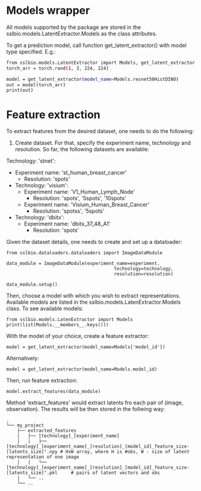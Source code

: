 # Models wrapper

All models supported by the package are stored in the sslbio.models.LatentExtractor.Models as the class attributes.

To get a prediction model, call function get_latent_extractor() with model type specified.
E.g.:

```sh
from sslbio.models.LatentExtractor import Models, get_latent_extractor
torch_arr = torch.rand(1, 3, 224, 224)

model = get_latent_extractor(model_name=Models.resnet50HistDINO)
out = model(torch_arr)
print(out)

```

# Feature extraction

To extract features from the desired dataset, one needs to do the following:

1. Create dataset. For that, specify the experiment name, technology and resolution. So far, the following datasets are available:

Technology: 'stnet':

- Experiment name: 'st_human_breast_cancer'
  - Resolution: 'spots'
- Technology: 'visium':
  - Experiment name: 'V1_Human_Lymph_Node'
    - Resolution: 'spots', '5spots', '10spots'
  - Experiment name: 'Visium_Human_Breast_Cancer'
    - Resolution: 'spotss', '5spots'
- Technology: 'dbitx':
  - Experiment name: 'dbitx_37_48_A1'
    - Resolution: 'spots'

Given the dataset details, one needs to create and set up a dataloader:

```
from sslbio.dataloaders.dataloaders import ImageDataModule

data_module = ImageDataModule(experiment_name=experiment,
                                        technology=technology,
                                        resolution=resolution)

data_module.setup()
```

Then, choose a model with which you wish to extract representations. Available models are listed in the sslbio.models.LatenExtractor.Models class.
To see available models:

```
from sslbio.models.LatenExtractor import Models
print(list(Models.__members__.keys()))
```

With the model of your choice, create a feature extractor:

```
model = get_latent_extractor(model_name=Models['model_id'])
```

Alternatively:

```
model = get_latent_extractor(model_name=Models.model_id)
```

Then, run feature extraction:

```
model.extract_features(data_module)
```

Method 'extract_features' would extract latents fro each pair of (image, observation). The results will be then stored in the follwing way:

```
.
└── my_project
	├── extracted_features
	|	├── [technology]_[experiment_name]
	|	|	├── [technology]_[experiment_name]_[resolution]_[model_id]_feature_size-[latents_size]".npy	# HxW array, where H is #obs, W - size of latent representation of one image
	|	|	└── [technology]_[experiment_name]_[resolution]_[model_id]_feature_size-[latents_size]".pkl		# pairs of latent vectors and obs
	|	└── ..
	└── ..

```
